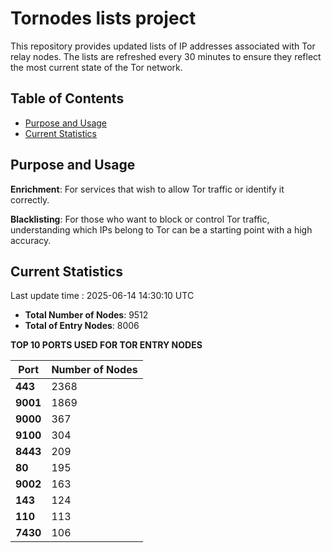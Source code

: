 # Tornodes lists project

This repository provides updated lists of IP addresses associated with Tor relay nodes. The lists are refreshed every 30 minutes to ensure they reflect the most current state of the Tor network.

## Table of Contents

- [Purpose and Usage](#purpose-and-usage)
- [Current Statistics](#current-statistics)


## Purpose and Usage

**Enrichment**: For services that wish to allow Tor traffic or identify it correctly.

**Blacklisting**: For those who want to block or control Tor traffic, understanding which IPs belong to Tor can be a starting point with a high accuracy.

## Current Statistics

Last update time : 2025-06-14 14:30:10 UTC

- **Total Number of Nodes**: 9512
- **Total of Entry Nodes**: 8006

**TOP 10 PORTS USED FOR TOR ENTRY NODES**

| **Port** | **Number of Nodes** |
|------|-----------------|
| **443**   | 2368  |
| **9001**   | 1869  |
| **9000**   | 367  |
| **9100**   | 304  |
| **8443**   | 209  |
| **80**   | 195  |
| **9002**   | 163  |
| **143**   | 124  |
| **110**   | 113  |
| **7430**   | 106  |


